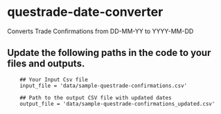 # questrade-date-converter
Converts Trade Confirmations from DD-MM-YY to YYYY-MM-DD

## Update the following paths in the code to your files and outputs.
``` 
    ## Your Input Csv file
    input_file = 'data/sample-questrade-confirmations.csv'  

    ## Path to the output CSV file with updated dates
    output_file = 'data/sample-questrade-confirmations_updated.csv'

```
